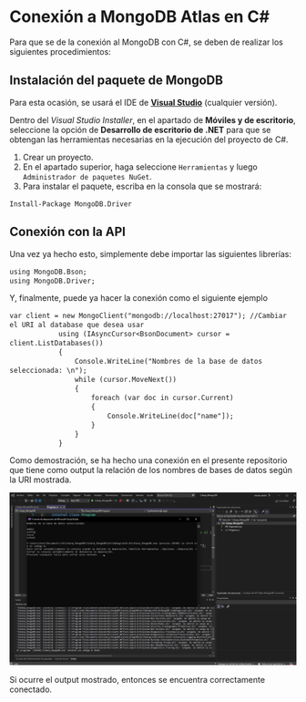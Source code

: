 # Conexión a MongoDB Atlas en C#

Para que se de la conexión al MongoDB con C#, se deben de realizar los siguientes procedimientos:

## Instalación del paquete de MongoDB

Para esta ocasión, se usará el IDE de [**Visual Studio**](https://visualstudio.microsoft.com/es/downloads/) (cualquier versión).

Dentro del *Visual Studio Installer*, en el apartado de **Móviles y de escritorio**, seleccione la opción de **Desarrollo de escritorio de .NET** para que se obtengan las herramientas necesarias en la ejecución del proyecto de C#.

1. Crear un proyecto.
1. En el apartado superior, haga seleccione `Herramientas` y luego `Administrador de paquetes NuGet`.
1. Para instalar el paquete, escriba en la consola que se mostrará: 
```
Install-Package MongoDB.Driver
```

## Conexión con la API

Una vez ya hecho esto, simplemente debe importar las siguientes librerías:
```
using MongoDB.Bson;
using MongoDB.Driver;
```

Y, finalmente, puede ya hacer la conexión como el siguiente ejemplo

```
var client = new MongoClient("mongodb://localhost:27017"); //Cambiar el URI al database que desea usar
            using (IAsyncCursor<BsonDocument> cursor = client.ListDatabases())
            {
                Console.WriteLine("Nombres de la base de datos seleccionada: \n");
                while (cursor.MoveNext())
                {
                    foreach (var doc in cursor.Current)
                    {
                        Console.WriteLine(doc["name"]);
                    }
                }
            }
```
Como demostración, se ha hecho una conexión en el presente repositorio que tiene como output la relación de los nombres de bases de datos según la URI mostrada.

![Programa ejecutado](image.png "Ejecución del programa.")

Si ocurre el output mostrado, entonces se encuentra correctamente conectado.
